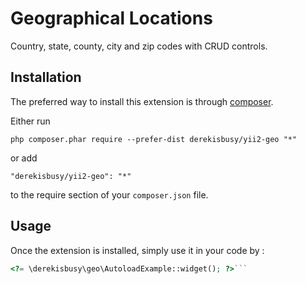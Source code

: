Geographical Locations 
=======================
Country, state, county, city and zip codes with CRUD controls.

Installation
------------

The preferred way to install this extension is through [composer](http://getcomposer.org/download/).

Either run

```
php composer.phar require --prefer-dist derekisbusy/yii2-geo "*"
```

or add

```
"derekisbusy/yii2-geo": "*"
```

to the require section of your `composer.json` file.


Usage
-----

Once the extension is installed, simply use it in your code by  :

```php
<?= \derekisbusy\geo\AutoloadExample::widget(); ?>```